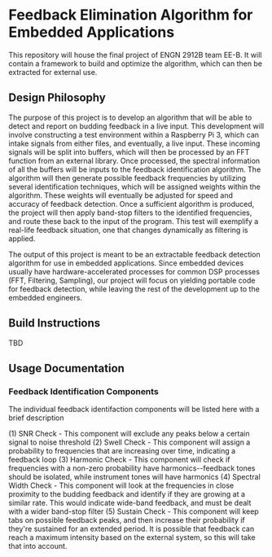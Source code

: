 # Feedback Elimination Algorithm for Embedded Applications
This repository will house the final project of ENGN 2912B team EE-B. It will contain a framework to build and optimize the algorithm, which can then be extracted for external use.

## Design Philosophy

The purpose of this project is to develop an algorithm that will be able to detect and report on budding feedback in a live input. This development will involve constructing a test environment within a Raspberry Pi 3, which can intake signals from either files, and eventually, a live input. These incoming signals will be split into buffers, which will then be processed by an FFT function from an external library. Once processed, the spectral information of all the buffers will be inputs to the feedback identification algorithm. The algorithm will then generate possible feedback frequencies by utilizing several identification techniques, which will be assigned weights within the algorithm. These weights will eventually be adjusted for speed and accuracy of feedback detection. Once a sufficient algorithm is produced, the project will then apply band-stop filters to the identified frequencies, and route these back to the input of the program. This test will exemplify a real-life feedback situation, one that changes dynamically as filtering is applied.

The output of this project is meant to be an extractable feedback detection algorithm for use in embedded applications. Since embedded devices usually have hardware-accelerated processes for common DSP processes (FFT, Filtering, Sampling), our project will focus on yielding portable code for feedback detection, while leaving the rest of the development up to the embedded engineers.

## Build Instructions

TBD

## Usage Documentation

### Feedback Identification Components

The individual feedback identifaction components will be listed here with a brief description

(1) SNR Check - This component will exclude any peaks below a certain signal to noise threshold
(2) Swell Check - This component will assign a probability to frequencies that are increasing over time, indicating a feedback loop
(3) Harmonic Check - This component will check if frequencies with a non-zero probability have harmonics--feedback tones should be isolated, while instrument tones will have harmonics
(4) Spectral Width Check - This component will look at the frequencies in close proximity to the budding feedback and identify if they are growing at a similar rate. This would indicate wide-band feedback, and must be dealt with a wider band-stop filter
(5) Sustain Check - This component will keep tabs on possible feedback peaks, and then increase their probability if they're sustained for an extended period. It is possible that feedback can reach a maximum intensity based on the external system, so this will take that into account.

